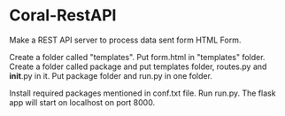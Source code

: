 # Coral-RestAPI
Make a REST API server to process data sent form HTML Form.

Create a folder called "templates".
Put form.html in "templates" folder.
Create a folder called package and put templates folder, routes.py and __init__.py in it.
Put package folder and run.py in one folder.

Install required packages mentioned in conf.txt file.
Run run.py. The flask app will start on localhost on port 8000.
